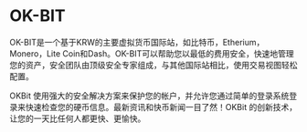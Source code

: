 # 

# OK-BIT

OK-BIT是一个基于KRW的主要虚拟货币国际站，如比特币，Etherium，Monero，Lite Coin和Dash。OK-BIT可以帮助您以最低的费用安全，快速地管理您的资产，安全团队由顶级安全专家组成，与其他国际站相比，使用交易视图轻松配置。

OKBit 使用强大的安全解决方案来保护您的帐户，并允许您通过简单的登录系统登录来快速检查您的硬币信息。最新资讯和快币新闻一目了然！OKBit 的创新技术，让您的一天比任何人都更快、更愉快。

